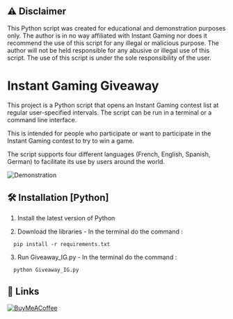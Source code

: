 
## ⚠️ Disclaimer

This Python script was created for educational and demonstration purposes only. The author is in no way affiliated with Instant Gaming nor does it recommend the use of this script for any illegal or malicious purpose. The author will not be held responsible for any abusive or illegal use of this script. The use of this script is under the sole responsibility of the user.


# Instant Gaming Giveaway


This project is a Python script that opens an Instant Gaming contest list at regular user-specified intervals. The script can be run in a terminal or a command line interface.

This is intended for people who participate or want to participate in the Instant Gaming contest to try to win a game.

The script supports four different languages (French, English, Spanish, German) to facilitate its use by users around the world.

![Demonstration](https://i.imgur.com/bRdHCNm.gif)

## 🛠️ Installation [Python]

1) Install the latest version of Python

2) Download the libraries - In the terminal do the command :
```
  pip install -r requirements.txt
```

3) Run Giveaway_IG.py - In the terminal do the command :

```bash
  python Giveaway_IG.py
```
    
## 🔗 Links

[![BuyMeACoffee](https://img.shields.io/badge/Buy%20Me%20a%20Coffee-ffdd00?style=for-the-badge&logo=buy-me-a-coffee&logoColor=black)](https://www.buymeacoffee.com/michoko)
